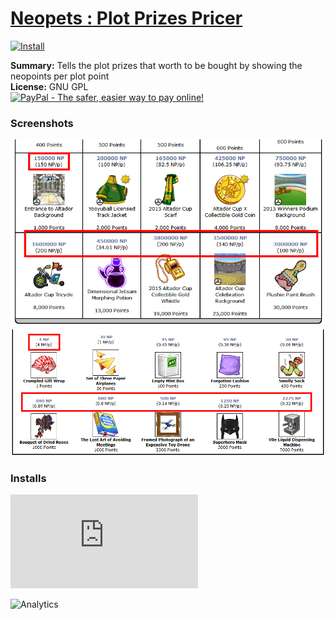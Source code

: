 # [Neopets : Plot Prizes Pricer](.)

[![Install](../../resources/image/install_button.jpg)](../../../../raw/master/scripts/Neopets_Plot_Prizes_Pricer/101687.user.js)

**Summary:** Tells the plot prizes that worth to be bought by showing the neopoints per plot point<br />
**License:** GNU GPL<br />
[![PayPal - The safer, easier way to pay online!](https://www.paypalobjects.com/en_US/i/btn/btn_donate_SM.gif "PayPal - The safer, easier way to pay online!")](https://goo.gl/DNfg2w)

### Screenshots
![plot_prizes](plot_prizes.png)
![plot_prizes2](plot_prizes2.png)


### Installs
![Daily installs](http://gm.wesley.eti.br/count.php?id=scripts/Neopets_Plot_Prizes_Pricer/101687.user.js&type=image)

![Analytics](https://ga-beacon.appspot.com/UA-462297-6/master/Neopets_Plot_Prizes_Pricer?pixel)
